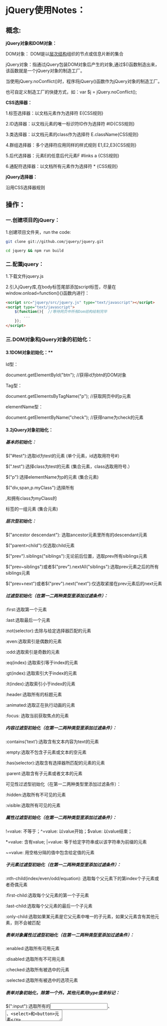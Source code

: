# **jQuery使用Notes：**

## **概念**:

 **jQuery对象和DOM对象：**

DOM对象： DOM是以[层次结构](https://baike.baidu.com/item/层次结构)组织的节点或信息片断的集合 

jQuery对象：指通过jQuery包装DOM对象后产生的对象,通过$()函数制造出来，该函数就是一个jQuery对象的制造工厂。

当使用jQuery.noConflict()时，程序将jQuery()函数作为jQuery对象的制造工厂。

也可自定义制造工厂的快捷方式，如：var $j = jQuery.noConflict();

**CSS选择器：**

1.标签选择器：以文档元素作为选择符   E{CSS规则}

2.ID选择器：以文档元素的唯一标识符ID作为选择符   #ID{CSS规则}

3.类选择器：以文档元素的class作为选择符   E.className{CSS规则}

4.群组选择器：多个选择符应用同样的样式规则   E1,E2,E3{CSS规则}

5.后代选择器：元素E的任意后代元素F   #links a {CSS规则}

6.通配符选择器：以文档所有元素作为选择符   * {CSS规则}

**jQuery选择器：**

沿用CSS选择器规则

## **操作**：

### 一.创建项目的jQuery：

1.创建项目文件夹，run the code:

```bash
git clone git://github.com/jquery/jquery.git
```

```bash
cd jquery && npm run build
```

### 二.配置jquery：

1.下载文件jquery.js

2.引入jQuery库,在body标签尾部添加script标签，尽量在window.onload=function(){}函数内进行：

```html
<script src="jquery/src/jquery.js" type="text/javascript"></script>
<script type="text/javascript">
    $(function(){  //等待网页中所有Dom结构绘制完毕
        ...
    });
</script>
```

### 三.DOM对象和jQuery对象的初始化：

#### 3.1DOM对象初始化：**

Id型：

document.getElementById("btn"); //获得id为btn的DOM对象

Tag型：

document.getElementsByTagName("p"); //获取网页中的p元素

elementName型：

document.getElementByName("check"); //获得name为check的元素

#### 3.2jQuery对象初始化：

##### 基本的初始化：

$("#test"):选取id为test的元素   (单个元素，id选取用符号#）

$(".test"):选择class为test的元素    (集合元素，class选取用符号.）

$("p"):选择elementName为p的元素   (集合元素)

$("div,span,p.myClass"):选择所有<div>,<span>和拥有class为myClass的<p>标签的一组元素   (集合元素)

##### 层次型初始化：

$("ancestor descendant"): 选取ancestor元素里所有的descendant元素

$("parent>child"):仅选取child元素

$("prev").siblings("siblings"):无论前后位置，选取prev所有siblings元素

$("prev~siblings")或者$("prev").nextAll("siblings"):选取prev元素之后的所有siblings元素

$("prev+next")或者$("prev").next("next"):仅选取紧接在prev元素后的next元素

##### 过滤型初始化（在第一二两种类型里添加过滤条件）：

:first:选取第一个元素

:last:选取最后一个元素

:not(selector):去除与给定选择器匹配的元素

:even:选取索引是偶数的元素

:odd:选取索引是奇数的元素

:eq(index):选取索引等于index的元素

:gt(index):选取索引大于index的元素

:lt(index):选取索引小于index的元素

:header:选取所有的标题元素

:animated:选取正在执行动画的元素

:focus: 选取当前获取焦点的元素

##### 内容过滤型初始化（在第一二两种类型里添加过滤条件）：

:contains(‘text’):选取含有文本内容为text的元素

:empty:选取不包含子元素或文本的空元素

:has(selector):选取含有选择器所匹配的元素的元素

:parent:选取含有子元素或者文本的元素

可见性过滤型初始化（在第一二两种类型里添加过滤条件）：

:hidden:选取所有不可见的元素

:visible:选取所有可见的元素

##### 属性过滤型初始化（在第一二两种类型里添加过滤条件）：

[attribute]:选择拥有此属性的元素
[attribute=value]:选择属性的值为value的元素

!=value: 不等于；^=value: 以value开始；$value: 以value结束；

*=value: 含有value; |=value: 等于给定字符串或以该字符串为前缀的元素

~=value: 用空格分隔的值中包含给定值的元素

##### 子元素过滤型初始化（在第一二两种类型里添加过滤条件）：

:nth-child(index/even/odd/equation): 选取每个父元素下的第index个子元素或者奇偶元素

:first-child:选取每个父元素的第一个子元素

:last-child:选取每个父元素的最后一个子元素

:only-child:选取如果某元素是它父元素中唯一的子元素，如果父元素含有其他元素，则不会被匹配

##### 表单对象属性过滤型初始化（在第一二两种类型里添加过滤条件）：

:enabled:选取所有可用元素

:disabled:选取所有不可用元素

:checked:选取所有被选中的元素

:selected:选取所有被选中的选项元素

##### 表单对象初始化，除第一个外，其他元素用type值来标记：

$(":input"):选取所有的<input>、<textarea>、<select>和<button>元素

$(":text"):选取所有的单行文本框，

$(":password"):选取所有的密码框

$(":radio"):选取所有的单选框

$(":checkbox"):选取所有的多选框

$(":submit"):选取所有的提交按钮

$(":image"):选取所有的图像按钮

$(":reset"):选取所有的重置按钮

$(":button"):选取所有的按钮

$(":file"):选取所有的上传域

$(":hidden"):选取所有不可见元素

##### 特殊字符的处理：

含有"."、”#“、”(“、”]“等特殊字符，需使用转义字符\\转义

##### 含有空格的注意事项：

$('.test :hidden')和$('.test:hidden')有空格和没有空格表达的结果不同，前者为后代选择器，后者为过滤选择器



































### 四.较复杂的jquery操作说明：

#### 4.1 jQuery对象的常用初始化方法:

4.1.1初始化含有idName的html元素，添加符号#：

```html
<input type="checkbox" id="cr"/>
```

```javascript
var $cr = $("#cr");
```

4.1.2初始化含有className的html元素，添加符号 . :

```html
<li class="level1">
```

```javascript
var $a = $(".level1");
```

4.1.3 初始化含有className的子元素，添加符号>:

```html
<li class="level1">
  <a>A</a>
</li>
```

```javascript
var $a = $(".level1>a");
```

#### 4.2 jquery同一对象的较多操作

为保持代码清晰易读，建议每行写一个操作：

```javascript
$(".level1>a").click(function(){   //选取class含有level1的a元素
    $(this).removeClass("mouseout")
        .addClass("mouseover")
        .stop()
        .fadeTo("fast",0.6)
        .fadeTo("fast",1)
        .unbind("click")
        .click(function(){
              // do something
        });
});
```

#### 4.3 较复杂的jQuery选择器说明：

在一个id为table的表格的tbody中，如果每行的一列中的checkbox没有被禁用，则该行背景设为红色：

```javascript
$("#table>tbody>tr:has(td:has(:checkbox:enabled))").css("background","red");            
```

#### 4.4 jQuery对象转成DOM对象：

有两种方法

4.4.1方法1：jQuery对象是一个类似数组的对象，通过[index]方法得到相应的DOM对象：

```javascript
var $cr = $("#cr");    //jQuery object
var cr = $cr[0];         //DOM object
alert(cr.checked);     //检测checkbox是否被选中
```

4.4.2方法2：通过get(index)方法得到相应的DOM对象：

```javascript
var $cr = $("#cr");
var cr = $cr.get(0);
alert(cr.checked);
```

4.5 DOM对象转成jQuery对象：

对于一个DOM对象，只需要用$()把DOM对象包装起来，就可以获得jQuery对象：

```
var cr = document.getElementById("cr");   //DOM对象
var $cr = $(cr);   //jQuery对象
```


















